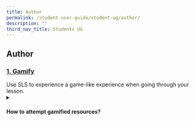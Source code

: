 ```yaml
---
title: Author
permalink: /student-user-guide/student-ug/author/
description: ""
third_nav_title: Students UG
---
```

## Author

<h3><a id="gamify" target="_blank" href="../student-user-guide/gamify/index">1. Gamify</a></h3>
Use SLS to experience a game-like experience when going through your lesson.
<details>
  <summary><h4>How to attempt gamified resources?</h4></summary>
<ul>
<li><a target="_blank" href="https://www.notion.so/About-Gamification-473be9256eab40f0ac11e3feeffd422e">About Gamification</a></li>
<li><a target="_blank" href="https://www.notion.so/Attempt-a-Gamified-Course-0ca58753d5274ab79035b2cc8d0826de">Attempt a Gamified Course</a></li>
<li><a target="_blank" href="https://www.notion.so/Check-Progress-on-Leaderboard-9e255135bf3f48e4b827f645fa60ee07">Check Progress on Leaderboard</a></li>
</ul>
</details>